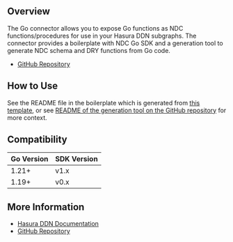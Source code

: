## Overview

The Go connector allows you to expose Go functions as NDC functions/procedures for use in your Hasura DDN subgraphs.
The connector provides a boilerplate with NDC Go SDK and a generation tool to generate NDC schema and DRY functions from Go code.

- [GitHub Repository](https://github.com/hasura/ndc-sdk-go)

## How to Use

See the README file in the boilerplate which is generated from [this template](https://github.com/hasura/ndc-sdk-go/blob/main/cmd/ndc-go-sdk/templates/new/README.md.tmpl), or see [README of the generation tool on the GitHub repository](https://github.com/hasura/ndc-sdk-go/blob/main/cmd/ndc-go-sdk/README.md) for more context.

## Compatibility

| Go Version | SDK Version |
| ---------- | ----------- |
| 1.21+      | v1.x        |
| 1.19+      | v0.x        |

## More Information

- [Hasura DDN Documentation](https://hasura.io/docs/3.0/business-logic/go)
- [GitHub Repository](https://github.com/hasura/ndc-sdk-go/tree/main/cmd/hasura-ndc-go)
